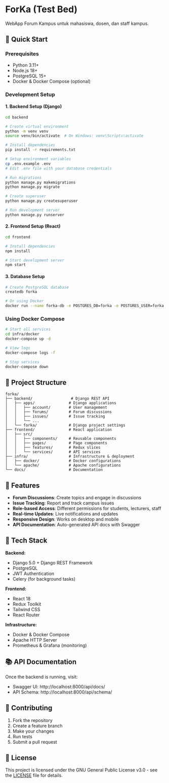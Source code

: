 # ForKa (Test Bed)
WebApp Forum Kampus untuk mahasiswa, dosen, dan staff kampus.

## 🚀 Quick Start

### Prerequisites
- Python 3.11+
- Node.js 18+
- PostgreSQL 15+
- Docker & Docker Compose (optional)

### Development Setup

#### 1. Backend Setup (Django)
```bash
cd backend

# Create virtual environment
python -m venv venv
source venv/bin/activate  # On Windows: venv\Scripts\activate

# Install dependencies
pip install -r requirements.txt

# Setup environment variables
cp .env.example .env
# Edit .env file with your database credentials

# Run migrations
python manage.py makemigrations
python manage.py migrate

# Create superuser
python manage.py createsuperuser

# Run development server
python manage.py runserver
```

#### 2. Frontend Setup (React)
```bash
cd frontend

# Install dependencies
npm install

# Start development server
npm start
```

#### 3. Database Setup
```bash
# Create PostgreSQL database
createdb forka

# Or using Docker
docker run --name forka-db -e POSTGRES_DB=forka -e POSTGRES_USER=forka -e POSTGRES_PASSWORD=forka123 -p 5432:5432 -d postgres:15-alpine
```

### Using Docker Compose
```bash
# Start all services
cd infra/docker
docker-compose up -d

# View logs
docker-compose logs -f

# Stop services
docker-compose down
```

## 📁 Project Structure

```
forka/
├── backend/                 # Django REST API
│   ├── apps/               # Django applications
│   │   ├── account/        # User management
│   │   ├── forums/         # Forum discussions
│   │   ├── issues/         # Issue tracking
│   │   └── ...
│   └── forka/              # Django project settings
├── frontend/               # React application
│   ├── src/
│   │   ├── components/     # Reusable components
│   │   ├── pages/          # Page components
│   │   ├── features/       # Redux slices
│   │   └── services/       # API services
├── infra/                  # Infrastructure & deployment
│   ├── docker/             # Docker configurations
│   └── apache/             # Apache configurations
└── docs/                   # Documentation
```

## 🌟 Features

- **Forum Discussions**: Create topics and engage in discussions
- **Issue Tracking**: Report and track campus issues
- **Role-based Access**: Different permissions for students, lecturers, staff
- **Real-time Updates**: Live notifications and updates
- **Responsive Design**: Works on desktop and mobile
- **API Documentation**: Auto-generated API docs with Swagger

## 🔧 Tech Stack

**Backend:**
- Django 5.0 + Django REST Framework
- PostgreSQL
- JWT Authentication
- Celery (for background tasks)

**Frontend:**
- React 18
- Redux Toolkit
- Tailwind CSS
- React Router

**Infrastructure:**
- Docker & Docker Compose
- Apache HTTP Server
- Prometheus & Grafana (monitoring)

## 📚 API Documentation

Once the backend is running, visit:
- Swagger UI: http://localhost:8000/api/docs/
- API Schema: http://localhost:8000/api/schema/

## 🤝 Contributing

1. Fork the repository
2. Create a feature branch
3. Make your changes
4. Run tests
5. Submit a pull request

## 📄 License

This project is licensed under the GNU General Public License v3.0 - see the [LICENSE](LICENSE) file for details.
